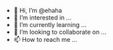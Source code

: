 - 👋 Hi, I’m @ehaha
- 👀 I’m interested in ...
- 🌱 I’m currently learning ...
- 💞️ I’m looking to collaborate on ...
- 📫 How to reach me ...

<!---
ehaha/ehaha is a ✨ special ✨ repository because its `README.md` (this file) appears on your GitHub profile.
You can click the Preview link to take a look at your changes.
--->
